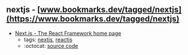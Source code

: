 nextjs - [www.bookmarks.dev/tagged/nextjs](https://www.bookmarks.dev/tagged/nextjs)
---
* [Next.js - The React Framework home page](https://nextjs.org/)
    * tags: [nextjs](../tagged/nextjs.md), [reactjs](../tagged/reactjs.md)
    * :octocat: [source code](https://github.com/zeit/next.js)
